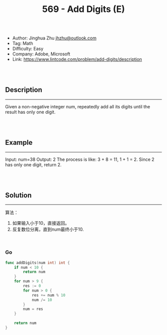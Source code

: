 # <center>569 - Add Digits (E)</center> 



<br></br>

* Author: Jinghua Zhu <jhzhu@outlook.com>
* Tag: Math
* Difficulty: Easy
* Company: Adobe, Microsoft
* Link: https://www.lintcode.com/problem/add-digits/description

<br></br>



## Description
----
Given a non-negative integer num, repeatedly add all its digits until the result has only one digit.

<br></br>



## Example
----
Input: num=38
Output: 2
The process is like: 3 + 8 = 11, 1 + 1 = 2. Since 2 has only one digit, return 2.

<br></br>



## Solution
----
算法：
1. 如果输入小于10，直接返回。
2. 反复数位分离，直到num最终小于10.

<br>


### Go
```go
func addDigits(num int) int {
    if num < 10 {
        return num
    }
    for num > 9 {
        res := 0
        for num > 0 {
            res += num % 10
            num /= 10
        }
        num = res
    }
    
    return num
}
```

<br>
